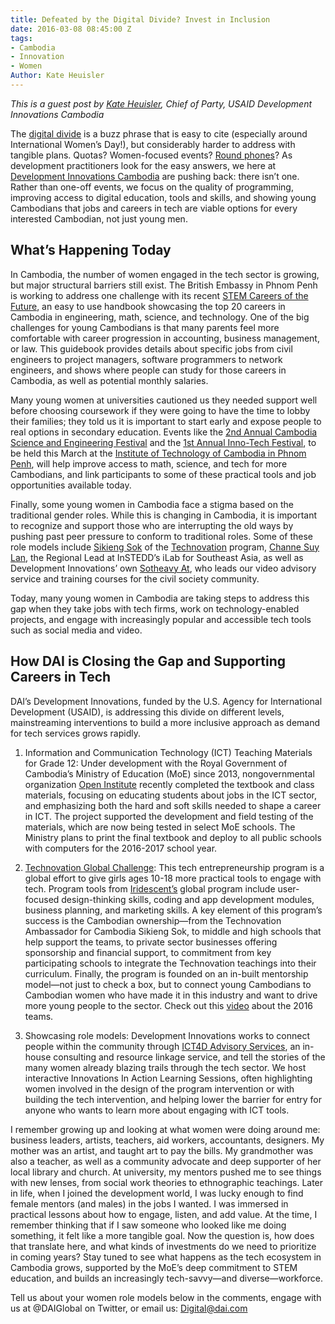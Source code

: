 ```yaml
---
title: Defeated by the Digital Divide? Invest in Inclusion
date: 2016-03-08 08:45:00 Z
tags:
- Cambodia
- Innovation
- Women
Author: Kate Heuisler
---
```


*This is a guest post by [Kate Heuisler](http://dai.com/who-we-are/our-team/kate-heuisler), Chief of Party, USAID Development Innovations Cambodia*

The [digital divide](https://en.wikipedia.org/wiki/Digital_divide) is a buzz phrase that is easy to cite (especially around International Women’s Day!), but considerably harder to address with tangible plans. Quotas? Women-focused events? [Round phones](http://www.telegraph.co.uk/technology/2016/03/01/would-you-buy-this-non-rectangular-smartphone-for-women/)? As development practitioners look for the easy answers, we here at [Development Innovations Cambodia](http://www.development-innovations.org/) are pushing back: there isn’t one. Rather than one-off events, we focus on the quality of programming, improving access to digital education, tools and skills, and showing young Cambodians that jobs and careers in tech are viable options for every interested Cambodian, not just young men.

<!--more-->

## What’s Happening Today

In Cambodia, the number of women engaged in the tech sector is growing, but major structural barriers still exist. The British Embassy in Phnom Penh is working to address one challenge with its recent [STEM Careers of the Future](https://www.gov.uk/government/world-location-news/official-launch-of-stem-careers-of-the-future), an easy to use handbook showcasing the top 20 careers in Cambodia in engineering, math, science, and technology. One of the big challenges for young Cambodians is that many parents feel more comfortable with career progression in accounting, business management, or law. This guidebook provides details about specific jobs from civil engineers to project managers, software programmers to network engineers, and shows where people can study for those careers in Cambodia, as well as potential monthly salaries.

Many young women at universities cautioned us they needed support well before choosing coursework if they were going to have the time to lobby their families; they told us it is important to start early and expose people to real options in secondary education. Events like the [2nd Annual Cambodia Science and Engineering Festival](http://www.cambodiascience.org/) and the [1st Annual Inno-Tech Festival](http://geeksincambodia.com/tag/inno%C2%ADtech-festival-2016/), to be held this March at the [Institute of Technology of Cambodia in Phnom Penh](http://www.itc.edu.kh/), will help improve access to math, science, and tech for more Cambodians, and link participants to some of these practical tools and job opportunities available today. 

Finally, some young women in Cambodia face a stigma based on the traditional gender roles. While this is changing in Cambodia, it is important to recognize and support those who are interrupting the old ways by pushing past peer pressure to conform to traditional roles. Some of these role models include [Sikieng Sok](https://www.linkedin.com/in/sikieng) of the [Technovation](http://www.development-innovations.org/success-stories/technovation-challenge-links-girls-to-tech-entrepreneurship) program, [Channe Suy Lan](http://instedd.org/about-us/team/staff/channe-suy/), the Regional Lead at InSTEDD’s iLab for Southeast Asia, as well as Development Innovations’ own [Sotheavy At](http://www.development-innovations.org/sotheavy-at), who leads our video advisory service and training courses for the civil society community.

Today, many young women in Cambodia are taking steps to address this gap when they take jobs with tech firms, work on technology-enabled projects, and engage with increasingly popular and accessible tech tools such as social media and video.

## How DAI is Closing the Gap and Supporting Careers in Tech

DAI’s Development Innovations, funded by the U.S. Agency for International Development (USAID), is addressing this divide on different levels, mainstreaming interventions to build a more inclusive approach as demand for tech services grows rapidly.

1. Information and Communication Technology (ICT) Teaching Materials for Grade 12: Under development with the Royal Government of Cambodia’s Ministry of Education (MoE) since 2013, nongovernmental organization [Open Institute](http://www.open.org.kh/) recently completed the textbook and class materials, focusing on educating students about jobs in the ICT sector, and emphasizing both the hard and soft skills needed to shape a career in ICT. The project supported the development and field testing of the materials, which are now being tested in select MoE schools. The Ministry plans to print the final textbook and deploy to all public schools with computers for the 2016-2017 school year.

2. [Technovation Global Challenge](http://www.technovationchallenge.org/): This tech entrepreneurship program is a global effort to give girls ages 10-18 more practical tools to engage with tech. Program tools from [Iridescent’s](http://iridescentlearning.org/) global program include user-focused design-thinking skills, coding and app development modules, business planning, and marketing skills. A key element of this program’s success is the Cambodian ownership—from the Technovation Ambassador for Cambodia Sikieng Sok, to middle and high schools that help support the teams, to private sector businesses offering sponsorship and financial support, to commitment from key participating schools to integrate the Technovation teachings into their curriculum. Finally, the program is founded on an in-built mentorship model—not just to check a box, but to connect young Cambodians to Cambodian women who have made it in this industry and want to drive more young people to the sector. Check out this [video](https://youtu.be/TxmW2sQrj3Q) about the 2016 teams.

3. Showcasing role models: Development Innovations works to connect people within the community through [ICT4D Advisory Services](http://www.development-innovations.org/about-us), an in-house consulting and resource linkage service, and tell the stories of the many women already blazing trails through the tech sector. We host interactive Innovations In Action Learning Sessions, often highlighting women involved in the design of the program intervention or with building the tech intervention, and helping lower the barrier for entry for anyone who wants to learn more about engaging with ICT tools.

I remember growing up and looking at what women were doing around me: business leaders, artists, teachers, aid workers, accountants, designers. My mother was an artist, and taught art to pay the bills. My grandmother was also a teacher, as well as a community advocate and deep supporter of her local library and church. At university, my mentors pushed me to see things with new lenses, from social work theories to ethnographic teachings. Later in life, when I joined the development world, I was lucky enough to find female mentors (and males) in the jobs I wanted. I was immersed in practical lessons about how to engage, listen, and add value. At the time, I remember thinking that if I saw someone who looked like me doing something, it felt like a more tangible goal. Now the question is, how does that translate here, and what kinds of investments do we need to prioritize in coming years? Stay tuned to see what happens as the tech ecosystem in Cambodia grows, supported by the MoE’s deep commitment to STEM education, and builds an increasingly tech-savvy—and diverse—workforce.

Tell us about your women role models below in the comments, engage with us at @DAIGlobal on Twitter, or email us: Digital@dai.com